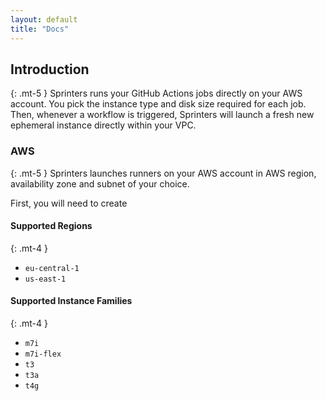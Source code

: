 ```yaml
---
layout: default
title: "Docs"
---
```


## Introduction
{: .mt-5 }
Sprinters runs your GitHub Actions jobs directly on your AWS account. You pick the instance type 
and disk size required for each job. Then, whenever a workflow is triggered, Sprinters will launch a fresh new ephemeral
instance directly within your VPC.

### AWS
{: .mt-5 }
Sprinters launches runners on your AWS account in AWS region, availability zone and subnet of your choice.

First, you will need to create

#### Supported Regions
{: .mt-4 }
- `eu-central-1`
- `us-east-1`

#### Supported Instance Families 
{: .mt-4 }
- `m7i`
- `m7i-flex`
- `t3`
- `t3a`
- `t4g`
